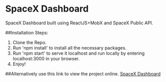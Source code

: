 # SpaceX Dashboard
SpaceX Dashboard built using ReactJS+MobX and SpaceX Public API.


##Installation Steps:
1. Clone the Repo.
2. Run 'npm install' to install all the necessary packages.
3. Run 'npm start' to serve it localhost and run locally by entering localhost:3000 in your browser.
4. Enjoy!


##Alternatively use this link to view the project online.
[SpaceX Dashboard](https://spacex-dashboard.netlify.app/)
